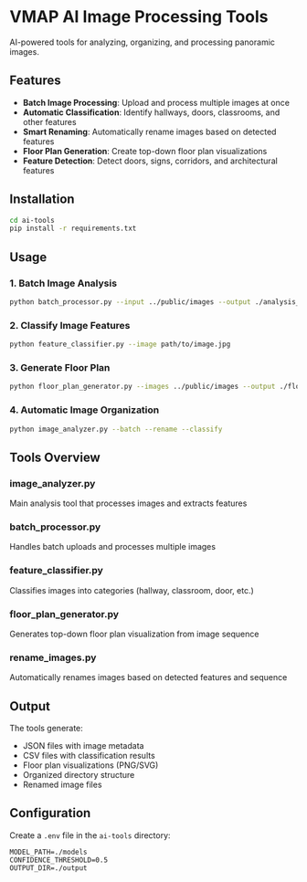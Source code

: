 # VMAP AI Image Processing Tools

AI-powered tools for analyzing, organizing, and processing panoramic images.

## Features

- **Batch Image Processing**: Upload and process multiple images at once
- **Automatic Classification**: Identify hallways, doors, classrooms, and other features
- **Smart Renaming**: Automatically rename images based on detected features
- **Floor Plan Generation**: Create top-down floor plan visualizations
- **Feature Detection**: Detect doors, signs, corridors, and architectural features

## Installation

```bash
cd ai-tools
pip install -r requirements.txt
```

## Usage

### 1. Batch Image Analysis

```bash
python batch_processor.py --input ../public/images --output ./analysis_results
```

### 2. Classify Image Features

```bash
python feature_classifier.py --image path/to/image.jpg
```

### 3. Generate Floor Plan

```bash
python floor_plan_generator.py --images ../public/images --output ./floor_plan.png
```

### 4. Automatic Image Organization

```bash
python image_analyzer.py --batch --rename --classify
```

## Tools Overview

### image_analyzer.py
Main analysis tool that processes images and extracts features

### batch_processor.py
Handles batch uploads and processes multiple images

### feature_classifier.py
Classifies images into categories (hallway, classroom, door, etc.)

### floor_plan_generator.py
Generates top-down floor plan visualization from image sequence

### rename_images.py
Automatically renames images based on detected features and sequence

## Output

The tools generate:
- JSON files with image metadata
- CSV files with classification results
- Floor plan visualizations (PNG/SVG)
- Organized directory structure
- Renamed image files

## Configuration

Create a `.env` file in the `ai-tools` directory:

```
MODEL_PATH=./models
CONFIDENCE_THRESHOLD=0.5
OUTPUT_DIR=./output
```
